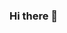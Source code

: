 ### Hi there 👋

<!--
**divyanka-kapoor/divyanka-kapoor** is a ✨ _special_ ✨ repository because its `README.md` (this file) appears on your GitHub profile.

Here are some ideas to get you started:
{CHECK BOOTSTRAPMADE>COM}
- 🔭 I’m currently working on ...
- 🌱 I’m currently learning ...
- 👯 I’m looking to collaborate on ...
- 🤔 I’m looking for help with ...
- 💬 Ask me about ...
- 📫 How to reach me: ...
- 😄 Pronouns: ...
- ⚡ Fun fact: ...
-->
